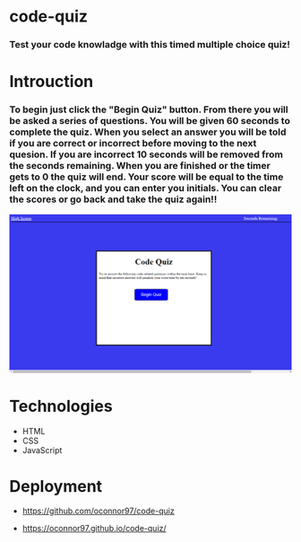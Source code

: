 # code-quiz
### Test your code knowladge with this timed multiple choice quiz!

# Introuction 

### To begin just click the "Begin Quiz" button.  From there you will be asked a series of questions.  You will be given 60 seconds to complete the quiz.  When you select an answer you will be told if you are correct or incorrect before moving to the next quesion.  If you are incorrect 10 seconds will be removed from the seconds remaining.  When you are finished or the timer gets to 0 the quiz will end.  Your score will be equal to the time left on the clock, and you can enter you initials. You can clear the scores or go back and take the quiz again!!

![working screenshot](assets/images/code-quiz.png)

# Technologies 

* HTML
* CSS
* JavaScript

# Deployment

* https://github.com/oconnor97/code-quiz


* https://oconnor97.github.io/code-quiz/

